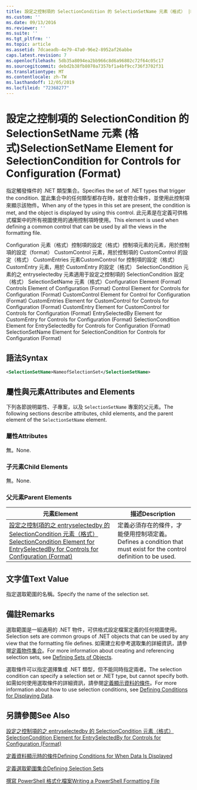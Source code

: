 ```yaml
---
title: 設定之控制項的 SelectionCondition 的 SelectionSetName 元素（格式） |Microsoft Docs
ms.custom: ''
ms.date: 09/13/2016
ms.reviewer: ''
ms.suite: ''
ms.tgt_pltfrm: ''
ms.topic: article
ms.assetid: 7dcaeadb-4e79-47a0-96e2-8952af26abbe
caps.latest.revision: 7
ms.openlocfilehash: 5db35a8094ea2bb966c8d6a96802c72f64c05c17
ms.sourcegitcommit: debd2b38fb8070a7357bf1a4bf9cc736f3702f31
ms.translationtype: MT
ms.contentlocale: zh-TW
ms.lasthandoff: 12/05/2019
ms.locfileid: "72368277"
---
```

# <a name="selectionsetname-element-for-selectioncondition-for-controls-for-configuration-format"></a><span data-ttu-id="c3583-102">設定之控制項的 SelectionCondition 的 SelectionSetName 元素 (格式)</span><span class="sxs-lookup"><span data-stu-id="c3583-102">SelectionSetName Element for SelectionCondition for Controls for Configuration (Format)</span></span>

<span data-ttu-id="c3583-103">指定觸發條件的 .NET 類型集合。</span><span class="sxs-lookup"><span data-stu-id="c3583-103">Specifies the set of .NET types that trigger the condition.</span></span> <span data-ttu-id="c3583-104">當此集合中的任何類型都存在時，就會符合條件，並使用此控制項來顯示該物件。</span><span class="sxs-lookup"><span data-stu-id="c3583-104">When any of the types in this set are present, the condition is met, and the object is displayed by using this control.</span></span> <span data-ttu-id="c3583-105">此元素是在定義可供格式檔案中的所有視圖使用的通用控制項時使用。</span><span class="sxs-lookup"><span data-stu-id="c3583-105">This element is used when defining a common control that can be used by all the views in the formatting file.</span></span>

<span data-ttu-id="c3583-106">Configuration 元素（格式）控制項的設定（格式）控制項元素的元素，用於控制項的設定（format） CustomControl 元素，用於控制項的 CustomControl 的設定（格式） CustomEntries 元素CustomControl for 控制項的設定（格式） CustomEntry 元素，用於 CustomEntry 的設定（格式） SelectionCondition 元素的之 entryselectedby 元素適用于設定之控制項的 SelectionCondition 設定（格式） SelectionSetName 元素（格式）</span><span class="sxs-lookup"><span data-stu-id="c3583-106">Configuration Element (Format) Controls Element of Configuration (Format) Control Element for Controls for Configuration (Format) CustomControl Element for Control for Configuration (Format) CustomEntries Element for CustomControl for Controls for Configuration (Format) CustomEntry Element for CustomControl for Controls for Configuration (Format) EntrySelectedBy Element for CustomEntry for Controls for Configuration (Format) SelectionCondition Element for EntrySelectedBy for Controls for Configuration (Format) SelectionSetName Element for SelectionCondition for Controls for Configuration (Format)</span></span>

## <a name="syntax"></a><span data-ttu-id="c3583-107">語法</span><span class="sxs-lookup"><span data-stu-id="c3583-107">Syntax</span></span>

```xml
<SelectionSetName>NameofSelectionSet</SelectionSetName>
```

## <a name="attributes-and-elements"></a><span data-ttu-id="c3583-108">屬性與元素</span><span class="sxs-lookup"><span data-stu-id="c3583-108">Attributes and Elements</span></span>

<span data-ttu-id="c3583-109">下列各節說明屬性、子專案，以及 `SelectionSetName` 專案的父元素。</span><span class="sxs-lookup"><span data-stu-id="c3583-109">The following sections describe attributes, child elements, and the parent element of the `SelectionSetName` element.</span></span>

### <a name="attributes"></a><span data-ttu-id="c3583-110">屬性</span><span class="sxs-lookup"><span data-stu-id="c3583-110">Attributes</span></span>

<span data-ttu-id="c3583-111">無。</span><span class="sxs-lookup"><span data-stu-id="c3583-111">None.</span></span>

### <a name="child-elements"></a><span data-ttu-id="c3583-112">子元素</span><span class="sxs-lookup"><span data-stu-id="c3583-112">Child Elements</span></span>

<span data-ttu-id="c3583-113">無。</span><span class="sxs-lookup"><span data-stu-id="c3583-113">None.</span></span>

### <a name="parent-elements"></a><span data-ttu-id="c3583-114">父元素</span><span class="sxs-lookup"><span data-stu-id="c3583-114">Parent Elements</span></span>

|<span data-ttu-id="c3583-115">元素</span><span class="sxs-lookup"><span data-stu-id="c3583-115">Element</span></span>|<span data-ttu-id="c3583-116">描述</span><span class="sxs-lookup"><span data-stu-id="c3583-116">Description</span></span>|
|-------------|-----------------|
|[<span data-ttu-id="c3583-117">設定之控制項的之 entryselectedby 的 SelectionCondition 元素（格式）</span><span class="sxs-lookup"><span data-stu-id="c3583-117">SelectionCondition Element for EntrySelectedBy for Controls for Configuration (Format)</span></span>](./selectioncondition-element-for-entryselectedby-for-controls-for-configuration-format.md)|<span data-ttu-id="c3583-118">定義必須存在的條件，才能使用控制項定義。</span><span class="sxs-lookup"><span data-stu-id="c3583-118">Defines a condition that must exist for the control definition to be used.</span></span>|

## <a name="text-value"></a><span data-ttu-id="c3583-119">文字值</span><span class="sxs-lookup"><span data-stu-id="c3583-119">Text Value</span></span>

<span data-ttu-id="c3583-120">指定選取範圍的名稱。</span><span class="sxs-lookup"><span data-stu-id="c3583-120">Specify the name of the selection set.</span></span>

## <a name="remarks"></a><span data-ttu-id="c3583-121">備註</span><span class="sxs-lookup"><span data-stu-id="c3583-121">Remarks</span></span>

<span data-ttu-id="c3583-122">選取範圍是一組通用的 .NET 物件，可供格式設定檔案定義的任何視圖使用。</span><span class="sxs-lookup"><span data-stu-id="c3583-122">Selection sets are common groups of .NET objects that can be used by any view that the formatting file defines.</span></span> <span data-ttu-id="c3583-123">如需建立和參考選取集的詳細資訊，請參閱[定義物件集合](./defining-selection-sets.md)。</span><span class="sxs-lookup"><span data-stu-id="c3583-123">For more information about creating and referencing selection sets, see [Defining Sets of Objects](./defining-selection-sets.md).</span></span>

<span data-ttu-id="c3583-124">選取條件可以指定選擇集或 .NET 類型，但不能同時指定兩者。</span><span class="sxs-lookup"><span data-stu-id="c3583-124">The selection condition can specify a selection set or .NET type, but cannot specify both.</span></span> <span data-ttu-id="c3583-125">如需如何使用選取條件的詳細資訊，請參閱[定義顯示資料的條件](./defining-conditions-for-displaying-data.md)。</span><span class="sxs-lookup"><span data-stu-id="c3583-125">For more information about how to use selection conditions, see [Defining Conditions for Displaying Data](./defining-conditions-for-displaying-data.md).</span></span>

## <a name="see-also"></a><span data-ttu-id="c3583-126">另請參閱</span><span class="sxs-lookup"><span data-stu-id="c3583-126">See Also</span></span>

[<span data-ttu-id="c3583-127">設定之控制項的之 entryselectedby 的 SelectionCondition 元素（格式）</span><span class="sxs-lookup"><span data-stu-id="c3583-127">SelectionCondition Element for EntrySelectedBy for Controls for Configuration (Format)</span></span>](./selectioncondition-element-for-entryselectedby-for-controls-for-configuration-format.md)

[<span data-ttu-id="c3583-128">定義資料顯示時的條件</span><span class="sxs-lookup"><span data-stu-id="c3583-128">Defining Conditions for When Data Is Displayed</span></span>](./defining-conditions-for-displaying-data.md)

[<span data-ttu-id="c3583-129">定義選取範圍集合</span><span class="sxs-lookup"><span data-stu-id="c3583-129">Defining Selection Sets</span></span>](./defining-selection-sets.md)

[<span data-ttu-id="c3583-130">撰寫 PowerShell 格式化檔案</span><span class="sxs-lookup"><span data-stu-id="c3583-130">Writing a PowerShell Formatting File</span></span>](./writing-a-powershell-formatting-file.md)

